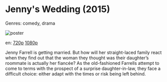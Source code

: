 # Jenny's Wedding (2015)

Genres: comedy, drama

![poster](http://image.tmdb.org/t/p/w500/oySIzPzOPPtAS79AgbFs9NxrU8A.jpg)

en:
  [720p](magnet:?xt=urn:btih:8FF47FAA29CA228D5C95CC02A0FA7C922DCE92B8&tr=udp://glotorrents.pw:6969/announce&tr=udp://tracker.opentrackr.org:1337/announce&tr=udp://torrent.gresille.org:80/announce&tr=udp://tracker.openbittorrent.com:80&tr=udp://tracker.coppersurfer.tk:6969&tr=udp://tracker.leechers-paradise.org:6969&tr=udp://p4p.arenabg.ch:1337&tr=udp://tracker.internetwarriors.net:1337)
  [1080p](magnet:?xt=urn:btih:EA6E2F8AEDD92F8117895A09EF424BA2B242DF19&tr=udp://glotorrents.pw:6969/announce&tr=udp://tracker.opentrackr.org:1337/announce&tr=udp://torrent.gresille.org:80/announce&tr=udp://tracker.openbittorrent.com:80&tr=udp://tracker.coppersurfer.tk:6969&tr=udp://tracker.leechers-paradise.org:6969&tr=udp://p4p.arenabg.ch:1337&tr=udp://tracker.internetwarriors.net:1337)
  


Jenny Farrell is getting married. But how will her straight-laced family react when they find out that the woman they thought was their daughter’s roommate is actually her fiancée? As the old-fashioned Farrells attempt to come to terms with the prospect of a surprise daughter-in-law, they face a difficult choice: either adapt with the times or risk being left behind.